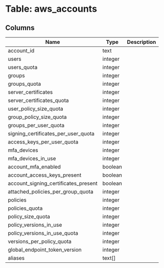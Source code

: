 
# Table: aws_accounts

## Columns
| Name        | Type           | Description  |
| ------------- | ------------- | -----  |
|account_id|text||
|users|integer||
|users_quota|integer||
|groups|integer||
|groups_quota|integer||
|server_certificates|integer||
|server_certificates_quota|integer||
|user_policy_size_quota|integer||
|group_policy_size_quota|integer||
|groups_per_user_quota|integer||
|signing_certificates_per_user_quota|integer||
|access_keys_per_user_quota|integer||
|mfa_devices|integer||
|mfa_devices_in_use|integer||
|account_mfa_enabled|boolean||
|account_access_keys_present|boolean||
|account_signing_certificates_present|boolean||
|attached_policies_per_group_quota|integer||
|policies|integer||
|policies_quota|integer||
|policy_size_quota|integer||
|policy_versions_in_use|integer||
|policy_versions_in_use_quota|integer||
|versions_per_policy_quota|integer||
|global_endpoint_token_version|integer||
|aliases|text[]||

